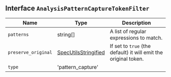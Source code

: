 ## Interface `AnalysisPatternCaptureTokenFilter`

| Name | Type | Description |
| - | - | - |
| `patterns` | string[] | A list of regular expressions to match. |
| `preserve_original` | [SpecUtilsStringified](./SpecUtilsStringified.md)<boolean> | If set to `true` (the default) it will emit the original token. |
| `type` | 'pattern_capture' | &nbsp; |
